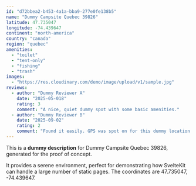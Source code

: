 ```yaml
---
id: "d72bbea2-b453-4a1a-bba9-277e0fe138b5"
name: "Dummy Campsite Quebec 39826"
latitude: 47.735047
longitude: -74.439647
continent: "north-america"
country: "canada"
region: "quebec"
amenities:
  - "toilet"
  - "tent-only"
  - "fishing"
  - "trash"
images:
  - "https://res.cloudinary.com/demo/image/upload/v1/sample.jpg"
reviews:
  - author: "Dummy Reviewer A"
    date: "2025-05-018"
    rating: 3
    comment: "A nice, quiet dummy spot with some basic amenities."
  - author: "Dummy Reviewer B"
    date: "2025-09-02"
    rating: 2
    comment: "Found it easily. GPS was spot on for this dummy location."
---
```


This is a **dummy description** for Dummy Campsite Quebec 39826, generated for the proof of concept.

It provides a serene environment, perfect for demonstrating how SvelteKit can handle a large number of static pages. The coordinates are 47.735047, -74.439647.
